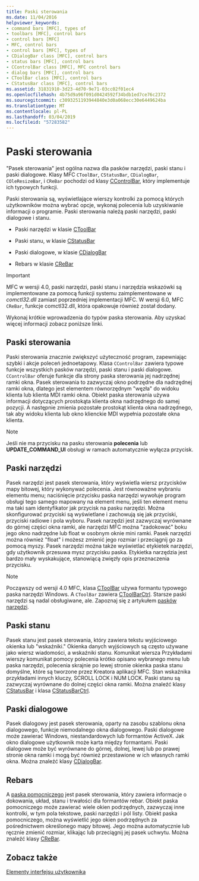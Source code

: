 ```yaml
---
title: Paski sterowania
ms.date: 11/04/2016
helpviewer_keywords:
- command bars [MFC], types of
- toolbars [MFC], control bars
- control bars [MFC]
- MFC, control bars
- control bars [MFC], types of
- CDialogBar class [MFC], control bars
- status bars [MFC], control bars
- CControlBar class [MFC], MFC control bars
- dialog bars [MFC], control bars
- CToolBar class [MFC], control bars
- CStatusBar class [MFC], control bars
ms.assetid: 31831910-3d23-4d70-9e71-03cc02f01ec4
ms.openlocfilehash: 4b75d9a96f091d0424592f34bdb1ed7ce76c2372
ms.sourcegitcommit: c3093251193944840e3d0a068ecc30e6449624ba
ms.translationtype: MT
ms.contentlocale: pl-PL
ms.lasthandoff: 03/04/2019
ms.locfileid: "57283582"
---
```

# <a name="control-bars"></a>Paski sterowania

"Pasek sterowania" jest ogólna nazwa dla pasków narzędzi, paski stanu i paski dialogowe. Klasy MFC `CToolBar`, `CStatusBar`, `CDialogBar`, `COleResizeBar`, i `CReBar` pochodzi od klasy [CControlBar](../mfc/reference/ccontrolbar-class.md), który implementuje ich typowych funkcji.

Paski sterowania są, wyświetlające wierszy kontrolki za pomocą których użytkowników można wybrać opcje, wykonaj polecenia lub uzyskiwanie informacji o programie. Paski sterowania należą paski narzędzi, paski dialogowe i stanu.

- Paski narzędzi w klasie [CToolBar](../mfc/reference/ctoolbar-class.md)

- Paski stanu, w klasie [CStatusBar](../mfc/reference/cstatusbar-class.md)

- Paski dialogowe, w klasie [CDialogBar](../mfc/reference/cdialogbar-class.md)

- Rebars w klasie [CReBar](../mfc/reference/crebar-class.md)

> [!IMPORTANT]
>  MFC w wersji 4.0, paski narzędzi, paski stanu i narzędzia wskazówki są implementowane za pomocą funkcji systemu zaimplementowane w *comctl32.dll* zamiast poprzedniej implementacji MFC. W wersji 6.0, MFC `CReBar`, funkcje comctl32.dll, która opakowuje również został dodany.

Wykonaj krótkie wprowadzenia do typów paska sterowania. Aby uzyskać więcej informacji zobacz poniższe linki.

## <a name="control-bars"></a>Paski sterowania

Paski sterowania znacznie zwiększyć użyteczność program, zapewniając szybki i akcje poleceń jednoetapowy. Klasa `CControlBar` zawiera typowe funkcje wszystkich pasków narzędzi, paski stanu i paski dialogowe. `CControlBar` oferuje funkcje dla strony paska sterowania jej nadrzędnej ramki okna. Pasek sterowania to zazwyczaj okno podrzędne dla nadrzędnej ramki okna, dlatego jest elementem równorzędnym "węzła" do widoku klienta lub klienta MDI ramki okna. Obiekt paska sterowania używa informacji dotyczących prostokąta klienta okna nadrzędnego do samej pozycji. A następnie zmienia pozostałe prostokąt klienta okna nadrzędnego, tak aby widoku klienta lub okno klienckie MDI wypełnia pozostałe okna klienta.

> [!NOTE]
>  Jeśli nie ma przycisku na pasku sterowania **polecenia** lub **UPDATE_COMMAND_UI** obsługi w ramach automatycznie wyłącza przycisk.

## <a name="toolbars"></a>Paski narzędzi

Pasek narzędzi jest pasek sterowania, który wyświetla wiersz przycisków mapy bitowej, który wykonywać polecenia. Jest równoważne wybraniu elementu menu; naciśnięcie przycisku paska narzędzi wywołuje program obsługi tego samego mapowany na element menu, jeśli ten element menu ma taki sam identyfikator jak przycisk na pasku narzędzi. Można skonfigurować przyciski są wyświetlane i zachowują się jak przyciski, przyciski radiowe i pola wyboru. Pasek narzędzi jest zazwyczaj wyrównane do górnej części okna ramki, ale narzędzi MFC można "zadokować" boku jego okno nadrzędne lub float w osobnym oknie mini ramki. Pasek narzędzi można również "float" i możesz zmienić jego rozmiar i przeciągnij go za pomocą myszy. Pasek narzędzi można także wyświetlać etykietek narzędzi, gdy użytkownik przesuwa mysz przycisku paska. Etykietka narzędzia jest bardzo mały wyskakujące, stanowiącą zwięzły opis przeznaczenia przycisku.

> [!NOTE]
>  Począwszy od wersji 4.0 MFC, klasa [CToolBar](../mfc/reference/ctoolbar-class.md) używa formantu typowego paska narzędzi Windows. A `CToolBar` zawiera [CToolBarCtrl](../mfc/reference/ctoolbarctrl-class.md). Starsze paski narzędzi są nadal obsługiwane, ale. Zapoznaj się z artykułem [pasków narzędzi](../mfc/mfc-toolbar-implementation.md).

## <a name="status-bars"></a>Paski stanu

Pasek stanu jest pasek sterowania, który zawiera tekstu wyjściowego okienka lub "wskaźniki." Okienka danych wyjściowych są często używane jako wiersz wiadomości, a wskaźniki stanu. Komunikat wiersza Przykładami wierszy komunikat pomocy polecenia krótko opisano wybranego menu lub paska narzędzi, polecenia skrajnie po lewej stronie okienka paska stanu domyślne, które są tworzone przez Kreatora aplikacji MFC. Stan wskaźnika przykładami innych kluczy, SCROLL LOCK i NUM LOCK. Paski stanu są zazwyczaj wyrównane do dolnej części okna ramki. Można znaleźć klasy [CStatusBar](../mfc/reference/cstatusbar-class.md) i klasa [CStatusBarCtrl](../mfc/reference/cstatusbarctrl-class.md).

## <a name="dialog-bars"></a>Paski dialogowe

Pasek dialogowy jest pasek sterowania, oparty na zasobu szablonu okna dialogowego, funkcje niemodalnego okna dialogowego. Paski dialogowe może zawierać Windows, niestandardowych lub formantów ActiveX. Jak okno dialogowe użytkownik może karta między formantami. Paski dialogowe może być wyrównane do górnej, dolnej, lewej lub po prawej stronie okna ramki i mogą być również przestawione w ich własnych ramki okna. Można znaleźć klasy [CDialogBar](../mfc/reference/cdialogbar-class.md).

## <a name="rebars"></a>Rebars

A [paska pomocniczego](../mfc/using-crebarctrl.md) jest pasek sterowania, który zawiera informacje o dokowania, układ, stanu i trwałości dla formantów rebar. Obiekt paska pomocniczego może zawierać wiele okien podrzędnych, zazwyczaj inne kontrolki, w tym pola tekstowe, paski narzędzi i pól listy. Obiekt paska pomocniczego, można wyświetlić jego okien podrzędnych za pośrednictwem określonego mapy bitowej. Jego można automatycznie lub ręcznie zmienić rozmiar, klikając lub przeciągnij jej pasek uchwytu. Można znaleźć klasy [CReBar](../mfc/reference/crebar-class.md).

## <a name="see-also"></a>Zobacz także

[Elementy interfejsu użytkownika](../mfc/user-interface-elements-mfc.md)
